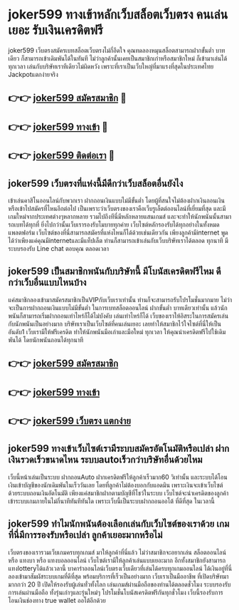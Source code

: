 # joker599 ทางเข้าหลักเว็บสล็อตเว็บตรง คนเล่นเยอะ รับเงินเครดิตฟรี

joker599 เว็บตรงสมัครเบทสล็อตเว็บตรงไม่กี่อึดใจ คุณทดลองหมุนสล็อตสามารถฝากขั้นต่ำ บาทเดียว ก็สามารถเข้าเดิมพันได้ในทันที ไม่ว่าลูกค้านั้นเคยเป็นสมาชิกเก่าหรือสมาชิกใหม่ ก็เข้ามาเล่นได้ทุกเวลา เล่นกับบริษัทเราทีเดียวไม่ผิดหวัง เพราะที่เราเป็นเว็บใหญ่ที่มาแรงที่สุดในประเทศไทย Jackpotแตกง่ายจริง

## 👉👉 [joker599 สมัครสมาชิก](https://bit.ly/3Ckzg5n) 🎰
## 👉👉 [joker599 ทางเข้า](https://bit.ly/3Ckzg5n) 🎰
## 👉👉 [joker599 ติดต่อเรา](https://bit.ly/3Ckzg5n) 🎰

## joker599 เว็บตรงที่แห่งนี้มีดีกว่าเว็บสล็อตอื่นยังไง
เข้าเล่นคาสิโนออนไลน์กับพวกเรา ฝากถอนเงินแบบไม่มีขั้นต่ำ โดยผู้ที่สนใจไม่ต้องฝากเงินถอนเงินหรือเข้าไปสมัครที่ไหนอีกต่อไป เป็นเพราะว่าเว็บตรงของเราคือเว็บรูเล็ตต์ออนไลน์ที่เยี่ยมที่สุด และมีเกมใหม่จากประเทศต่างๆหลากหลาย รวมไปถึงทีนี่มีหลักหลายแสนเกมส์ และจะทำให้นักพนันนั้นสามารถเบทได้ทุกที่ ยิ่งไปกว่านั้นเว็บเรารองรับโมบายทุกค่าย เว็บไซต์หลักรองรับได้ทุกอย่างในทั้งหมดแพลตฟอร์ม เว็บไซต์ของที่นี่สามารถสมัครที่แห่งไหนก็ได้ด้วยเช่นเดียวกัน เพียงลูกค้ามีinternet พูดได้ว่าเพียงแค่คุณมีinternetและมีแท็ปเล็ต ท่านก็สามารถเข้าเล่นกับเว็บบริษัทเราได้ตลอด ทุกนาที มีระบบรองรับ Line chat ตอบคุณ ตลอดเวลา

## joker599 เป็นสมาชิกพนันกับบริษัทนี้ มีโบนัสเครดิตฟรีไหม ดีกว่าเว็บอื่นแบบไหนบ้าง
แค่สมาชิกลองเข้ามาสมัครสมาชิกเป็นVIPกับเว็บเราเท่านั้น ท่านก็จะสามารถรับโปรโมชั่นมากมาย ไม่ว่าจะเป็นการฝากถอนเงินแบบไม่มีขั้นต่ำ ในการเบทสล็อตออนไลน์ ฝากขั้นต่ำ บาทเดียวเท่านั้น แล้วนักพนันก็สามารถเริ่มฝากถอนเท่าไหร่ก็ได้ไม่บังคับ เล่นเท่าไหร่ก็ได้ เว็บของเราให้อิสระในการสมัครเล่นกับนักพนันเป็นอย่างมาก บริษัทเราเป็นเว็บไซต์ที่คนเล่นเยอะ เลยทำให้สมาชิกไว้ใจไซต์ที่นี่ให้เป็นอันดับ1 เว็บเรามีให้ฟรีเครดิต ทำให้นักพนันมือเก่าและมือใหม่ ทุกเวลา ให้คุณนำเครดิตฟรีไปใช้เดิมพันได้ โดยนักพนันถอนได้ทุกนาที

## 👉👉 [joker599 สมัครสมาชิก](https://bit.ly/3Ckzg5n)
## 👉👉 [joker599 ทางเข้า](https://bit.ly/3Ckzg5n)
## 👉👉 [joker599 เว็บตรง แตกง่าย](https://bit.ly/3Ckzg5n)

## joker599 ทางเข้าเว็บไซต์เรามีระบบสมัครอัตโนมัติหรือเปล่า ฝากเงินรวดเร็วขนาดไหน ระบบautoเร็วกว่าบริษัทอื่นด้วยไหม
เว็บนี้หน้าเล่นเป็นระบบ ฝากถอนAuto ฝากเครดิตฟรีให้ลูกค้าเร็วมาก60 วิเท่านั้น และระบบได้โอนเงินเข้าบัญชีของนักเดิมพันในเร็ววันเลย โดยที่ลูกค้าไม่ต้องบอกกับแอดมิน เพราะเงินจะเข้าเว็บไซต์ด้วยระบบถอนเงินอัตโนมัติ เพียงแค่สมาชิกฝากตามบัญชีที่โชว์ในระบบ เว็บไซต์จะนำเครดิตของลูกค้าเข้าระบบเกมภายในไม่กี่นาทีทันทีทันใด เพราะเว็บนี้เป็นระบบฝากถอนออโต้ ที่ดีที่สุด ในเวลานี้

## joker599 ทำไมนักพนันต้องเลือกเล่นกับเว็บไซต์ของเราด้วย เกมที่นี่มีการรองรับหรือเปล่า ลูกค้าเยอะมากหรือไม่
เว็บตรงของเรารวมเว็บเกมครบทุกเกมส์ มาให้ลูกค้าที่นี่แล้ว ไม่ว่าสมาชิกจะอยากเล่น สล็อตออนไลน์ หรือ แทงบา หรือ แทงบอลออนไลน์ เว็บไซต์เรามีให้ลูกค้าเล่นแบบเยอะมาก อีกทั้งสมาชิกยังสามารถแทงlotteryได้แล้วเวลานี้ บาคาร่าออนไลน์เว็บตรงเว็บเดียวที่เล่นได้ครบทุกเกมออนไลน์ ได้เงินอยู่ที่นี่ ลองเข้ามาสัมผัสระบบเกมที่ดีที่สุด พร้อมบริการที่เร็วเป็นอย่างมาก เว็บเราเป็นมืออาชีพ ที่เปิดบริษัทมามากกว่า 20 ปี เปิดให้รองรับผู้เล่นทั่วทั้งโลก เล่นเกมส์ผ่านมือถือของท่านได้ตลอดชั่วโมง ระบบรองรับการเล่นผ่านมือถือ ทั้งรุ่นเก่าๆและรุ่นใหม่ๆ โปรโมชั่นโบนัสเครดิตฟรีกันทุกชั่วโมง เว็บนี้รองรับการโอนเงินช่องทาง true wallet ออโต้อีกด้วย
